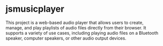 # jsmusicplayer
This project is a web-based audio player that allows users to create, manage, and play playlists of audio files directly from their browser. It supports a variety of use cases, including playing audio files on a Bluetooth speaker, computer speakers, or other audio output devices.
